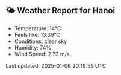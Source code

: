 <!-- WEATHER-START -->
## 🌤 Weather Report for Hanoi

- Temperature: 14°C
- Feels like: 13.39°C
- Conditions: clear sky
- Humidity: 74%
- Wind Speed: 2.73 m/s

Last updated: 2025-01-06 20:19:55 UTC
<!-- WEATHER-END -->
